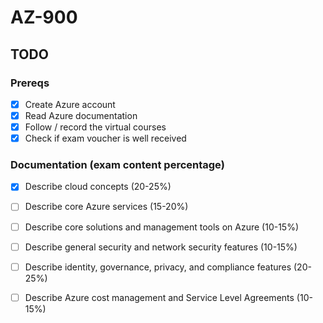 # AZ-900

## TODO

### Prereqs  

- [X] Create Azure account  
- [X] Read Azure documentation  
- [X] Follow / record the virtual courses  
- [X] Check if exam voucher is well received  

### Documentation (exam content percentage)

- [X] Describe cloud concepts (20-25%)  
- [ ] Describe core Azure services (15-20%)  
- [ ] Describe core solutions and management tools on Azure (10-15%)  
- [ ] Describe general security and network security features (10-15%)  
- [ ] Describe identity, governance, privacy, and compliance features (20-25%)  
- [ ] Describe Azure cost management and Service Level Agreements (10-15%)  
 